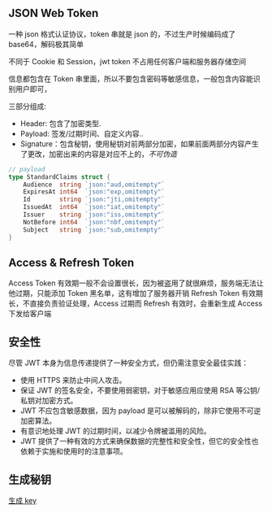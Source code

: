 ## JSON Web Token

一种 json 格式认证协议，token 串就是 json 的，不过生产时候编码成了 base64，解码极其简单

不同于 Cookie 和 Session，jwt token 不占用任何客户端和服务器存储空间

信息都包含在 Token 串里面，所以不要包含密码等敏感信息，一般包含内容能识别用户即可，

三部分组成:

- Header: 包含了加密类型.
- Payload: 签发/过期时间、自定义内容..
- Signature：包含秘钥，使用秘钥对前两部分加密，如果前面两部分内容产生了更改，加密出来的内容是对应不上的，_不可伪造_

```go
// payload
type StandardClaims struct {
	Audience  string `json:"aud,omitempty"`
	ExpiresAt int64  `json:"exp,omitempty"`
	Id        string `json:"jti,omitempty"`
	IssuedAt  int64  `json:"iat,omitempty"`
	Issuer    string `json:"iss,omitempty"`
	NotBefore int64  `json:"nbf,omitempty"`
	Subject   string `json:"sub,omitempty"`
}
```

## Access & Refresh Token

Access Token 有效期一般不会设置很长，因为被盗用了就很麻烦，服务端无法让他过期，只能添加 Token 黑名单，这有增加了服务器开销
Refresh Token 有效期长，不直接负责验证处理，Access 过期而 Refresh 有效时，会重新生成 Access 下发给客户端

## 安全性

尽管 JWT 本身为信息传递提供了一种安全方式，但仍需注意安全最佳实践：

- 使用 HTTPS 来防止中间人攻击。
- 保证 JWT 的签名安全，不要使用弱密钥，对于敏感应用应使用 RSA 等公钥/私钥对加密方式。
- JWT 不应包含敏感数据，因为 payload 是可以被解码的，除非它使用不可逆加密算法。
- 有意识地处理 JWT 的过期时间，以减少令牌被滥用的风险。
- JWT 提供了一种有效的方式来确保数据的完整性和安全性，但它的安全性也依赖于实施和使用时的注意事项。

## 生成秘钥

[生成 key](https://1password.com/zh-cn/password-generator/)
